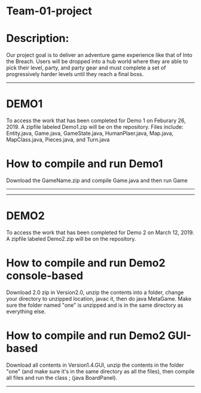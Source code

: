 # Team-01-project


# Description:
Our project goal is to deliver an adventure game experience like that of Into the Breach. Users will be dropped into a hub world where they are able to pick their level, party, and party gear and must complete a set of progressively harder levels until they reach a final boss.

---------------------------------------------------------------------------------------------------------------------------------
# DEMO1 
To access the work that has been completed for Demo 1 on Feburary 26, 2019. A zipfile labeled Demo1.zip will be on the repository. Files include: Entity.java, Game.java, GameState.java, HumanPlaer.java, Map.java, MapClass.java, Pieces.java, and Turn.java

# How to compile and run Demo1
Download the GameName.zip and compile Game.java and then run Game

----------------------------------------------------------------------------------------------------------------------------

------------------------------------------------------------------------------------------------------------------------------
# DEMO2
To access the work that has been completed for Demo 2 on March 12, 2019. A zipfile labeled Demo2.zip will be on the repository. 

# How to compile and run Demo2 console-based
Download 2.0 zip in Version2.0, unzip the contents into a folder, change your directory to unzipped location, javac it, then do java MetaGame. Make sure the folder named "one" is unzipped and is in the same directory as everything else.

# How to compile and run Demo2 GUI-based
Download all contents in Version1.4.GUI, unzip the contents in the folder "one" (and make sure it's in the same directory as all the files), then compile all files and run the class <BoardPanel>; (java BoardPanel).

------------------------------------------------------------------------------------------------------------------------------




